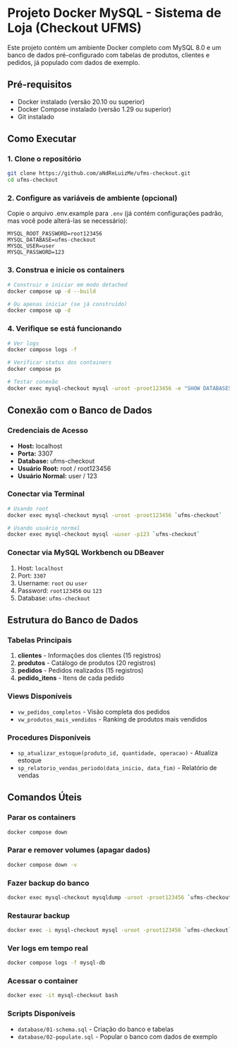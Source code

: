 # Projeto Docker MySQL - Sistema de Loja (Checkout UFMS)

Este projeto contém um ambiente Docker completo com MySQL 8.0 e um banco de dados pré-configurado com tabelas de produtos, clientes e pedidos, já populado com dados de exemplo.

## Pré-requisitos

- Docker instalado (versão 20.10 ou superior)
- Docker Compose instalado (versão 1.29 ou superior)
- Git instalado

## Como Executar

### 1. Clone o repositório

```bash
git clone https://github.com/aNdReLuizMe/ufms-checkout.git
cd ufms-checkout
```

### 2. Configure as variáveis de ambiente (opcional)

Copie o arquivo .env.example para `.env` (já contém configurações padrão, mas você pode alterá-las se necessário):

```env
MYSQL_ROOT_PASSWORD=root123456
MYSQL_DATABASE=ufms-checkout
MYSQL_USER=user
MYSQL_PASSWORD=123
```

### 3. Construa e inicie os containers

```bash
# Construir e iniciar em modo detached
docker compose up -d --build

# Ou apenas iniciar (se já construído)
docker compose up -d
```

### 4. Verifique se está funcionando

```bash
# Ver logs
docker compose logs -f

# Verificar status dos containers
docker compose ps

# Testar conexão
docker exec mysql-checkout mysql -uroot -proot123456 -e "SHOW DATABASES;"
```

## Conexão com o Banco de Dados

### Credenciais de Acesso

- **Host:** localhost
- **Porta:** 3307
- **Database:** ufms-checkout
- **Usuário Root:** root / root123456
- **Usuário Normal:** user / 123

### Conectar via Terminal

```bash
# Usando root
docker exec mysql-checkout mysql -uroot -proot123456 `ufms-checkout`

# Usando usuário normal
docker exec mysql-checkout mysql -uuser -p123 `ufms-checkout`
```

### Conectar via MySQL Workbench ou DBeaver

1. Host: `localhost`
2. Port: `3307`
3. Username: `root` ou `user`
4. Password: `root123456` ou `123`
5. Database: `ufms-checkout`

## Estrutura do Banco de Dados

### Tabelas Principais

1. **clientes** - Informações dos clientes (15 registros)
2. **produtos** - Catálogo de produtos (20 registros)
3. **pedidos** - Pedidos realizados (15 registros)
4. **pedido_itens** - Itens de cada pedido

### Views Disponíveis

- `vw_pedidos_completos` - Visão completa dos pedidos
- `vw_produtos_mais_vendidos` - Ranking de produtos mais vendidos

### Procedures Disponíveis

- `sp_atualizar_estoque(produto_id, quantidade, operacao)` - Atualiza estoque
- `sp_relatorio_vendas_periodo(data_inicio, data_fim)` - Relatório de vendas

## Comandos Úteis

### Parar os containers

```bash
docker compose down
```

### Parar e remover volumes (apagar dados)

```bash
docker compose down -v
```

### Fazer backup do banco

```bash
docker exec mysql-checkout mysqldump -uroot -proot123456 `ufms-checkout` > backup_loja_$(date +%Y%m%d_%H%M%S).sql
```

### Restaurar backup

```bash
docker exec -i mysql-checkout mysql -uroot -proot123456 `ufms-checkout` < backup_loja.sql
```

### Ver logs em tempo real

```bash
docker compose logs -f mysql-db
```

### Acessar o container

```bash
docker exec -it mysql-checkout bash

```

### Scripts Disponíveis

- `database/01-schema.sql` - Criação do banco e tabelas
- `database/02-populate.sql` - Popular o banco com dados de exemplo
